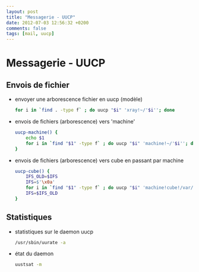 ```yaml
---
layout: post
title: "Messagerie - UUCP"
date: 2012-07-03 12:56:32 +0200
comments: false
tags: [mail, uucp]
---
```


# Messagerie - UUCP

## Envois de fichier

* envoyer une arborescence fichier en uucp (modèle)

	```bash
	for i in `find . -type f` ; do uucp "$i" 'xray!~/'$i''; done
	```

* envois de fichiers (arborescence) vers 'machine'

	```bash
	uucp-machine() {
		echo $1
		for i in `find "$1" -type f` ; do uucp "$i" 'machine!~/'$i''; done
	}
	```

* envois de fichiers (arborescence) vers cube en passant par machine

	```bash
	uucp-cube() {
		IFS_OLD=$IFS
		IFS=$'\x0a'
		for i in `find "$1" -type f` ; do uucp "$i" 'machine!cube!/var/spool/	uucppublic/'"$i"; done
		IFS=$IFS_OLD
	}
	```

## Statistiques

* statistiques sur le daemon uucp

	```bash
	/usr/sbin/uurate -a
	```

* état du daemon

	```bash
	uustsat -m
	```
